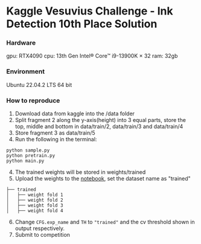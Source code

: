 # Kaggle Vesuvius Challenge - Ink Detection 10th Place Solution

### Hardware
gpu: RTX4090
cpu: 13th Gen Intel® Core™ i9-13900K × 32
ram: 32gb

### Environment
Ubuntu 22.04.2 LTS 64 bit

### How to reproduce
1. Download data from kaggle into the /data folder
2. Split fragment 2 along the y-axis(height) into 3 equal parts, store the top, middle and bottom in data/train/2, data/train/3 and data/train/4
3. Store fragment 3 as data/train/5
4. Run the following in the terminal:
```
python sample.py
python pretrain.py
python main.py
```
4. The trained weights will be stored in weights/trained
5. Upload the weights to the [notebook](https://www.kaggle.com/code/fengqilong/vesuvius-inference), set the dataset name as "trained"
```
├── trained
│   ├── weight fold 1
│   ├── weight fold 2
│   ├── weight fold 3
│   ├── weight fold 4
```
6. Change `CFG.exp_name` and `TH` to `"trained"` and the cv threshold shown in output respectively.
7. Submit to competition
